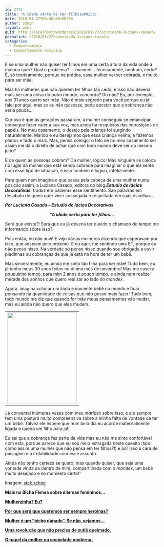 ```yaml
---
id: 2774
title: 'A idade certa de ter filhos&#8230;'
date: 2010-01-27T00:00:00+00:00
author: admin
layout: post
guid: http://localhost/wordpress/2010/01/27/convidada-luciana-casado/
permalink: /2010/01/27/convidada-luciana-casado/
categories:
  - Comportamento
  - Comportamento Feminino
---
```

E se uma mulher não quiser ter filhos em uma certa altura da vida onde a maioria quer? Qual o problema? … _hummm_… teoricamente, nenhum, certo? É, só teoricamente, porque na prática, essa mulher vai ser cobrada, e muito, para ser mãe.

Mas há mulheres que não querem ter filhos tão cedo, e isso não deveria mais ser uma coisa do outro mundo, concorda? Ou não? Eu, por exemplo, aos 31 anos quero ser mãe. Não é mais segredo para você porque eu já falei por aqui, mas se eu não quisesse, pode apostar que a cobrança não seria pouca…

<!--more-->

Curioso é que as gerações passaram, a mulher conseguiu se emancipar, consegue fazer valer a sua voz, mas ainda há resquícios das imposições de papéis. No meu casamento, o desejo pela criança foi surgindo naturalmente. Marido e eu desejamos que essa criança venha, e fazemos planos e tudo o mais. Mas, pensa comigo: o fato de no meu casamento ser assim me dá o direito de achar que com todo mundo deve ser do mesmo jeito?

E de quem as pessoas cobram? Da mulher, lógico! Mas ninguém se coloca no lugar da mulher que está sendo cobrada para imaginar o que ela sente com esse tipo de situação, e isso também é lógico, infelizmente…

Para quem nem imagina o que passa pela cabeça de uma mulher numa posição assim, a Luciana Casado, editora do blog **_Estudio de Ideias Decorativas_**, traduz em palavras esse sentimento. São palavras em desabafo de quem quer viver sossegada e respeitada em suas escolhas…

**_Por Luciana Casado – Estudio de Ideias Decorativas_**

<p style="text-align: center;">
  <strong><em>&#8220;A idade certa para ter filhos&#8230; </em></strong>
</p>

Será que existe?! Será que eu já deveria ter ouvido o chamado do tempo me informando sobre isso?!

Pois então, eu não ouvi! E vejo várias mulheres dizendo que esperavam por isso, que anseiam pelo próximo. E eu aqui, me sentindo uma ET, porque eu não penso nisso. Na verdade só penso nisso quando sou obrigada a ouvir piadinhas ou cobranças de que já está na hora de ter um bebê.

Mas sinceramente, eu ainda me sinto tão filha para ser mãe! Tudo bem, eu já tenho meus 30 anos feitos no último mês de novembro! Mas me casei a pouquinho tempo, para mim 2 anos é pouco tempo, e ainda nem realizei metade dos sonhos que quero realizar ao lado do _maridex_.

Agora, imagina colocar um lindo e inocente bebê no mundo e ficar pensando na quantidade de coisas que não posso mais fazer! Tudo bem, todo mundo me diz que quando for mãe meus pensamentos vão mudar, mas eu ainda não quero que eles mudem.

<table align="center">
  <tr>
    <td>
      <a href="http://www.trololodemulher.com.br/blog/wp-content/uploads/2010/01/reflexao-feminina.jpg"><img class="aligncenter size-medium wp-image-4201" title="reflexão feminina" src="http://www.trololodemulher.com.br/blog/wp-content/uploads/2010/01/reflexao-feminina-226x300.jpg" alt="" width="226" height="300" /></a>
    </td>
  </tr>
</table>

Já conversei inúmeras vezes com meu _maridex_ sobre isso, e ele sempre tem uma postura muito compreensiva sobre a minha falta de vontade de ter um bebê. Talvez ele espere que num belo dia eu acorde maternalmente ligada e queira um filho para já!!

Eu sei que a cobrança faz parte da vida mas eu não me sinto confortável com esta, porque parece que eu sou meio estragada neste quesito (_tipo_: como assim uma mulher que não pensa em ter filhos?!) e por isso a cara de paisagem e a irritabilidade com esse assunto.

Ainda não tenho certeza se quero, mas quando quiser, que seja uma vontade vinda de dentro de mim, compartilhada com o _maridex_, um bebê muito desejado e no momento certo!&#8221;

Imagem: <a href="http://www.sxc.hu/" target="_blank">stck.xchng</a>

**Mais no Bicha Fêmea sobre dilemas femininos…**

**<a href="http://www.trololodemulher.com.br/2010/02/24/mulherzinha-preconceito/" target="_self">Mulherzinha? Eu?</a>**

**<a href="http://www.trololodemulher.com.br/2009/11/26/mulher-heroina/" target="_self">Por que será que queremos ser sempre heroínas?</a>**

**<a href="http://www.trololodemulher.com.br/2009/07/29/cobrancas-femininas/" target="_self">Mulher é um &#8220;bicho danado&#8221;. Se não, vejamos&#8230;</a>**

**<a href="http://www.trololodemulher.com.br/2009/07/01/feminismo-sutia-queimado/" target="_self">Uma revolução que não precisa de sutiã queimado.</a>**

**<a href="http://www.trololodemulher.com.br/2009/05/13/papel-mulher/" target="_self">O papel da mulher na sociedade moderna.</a>**